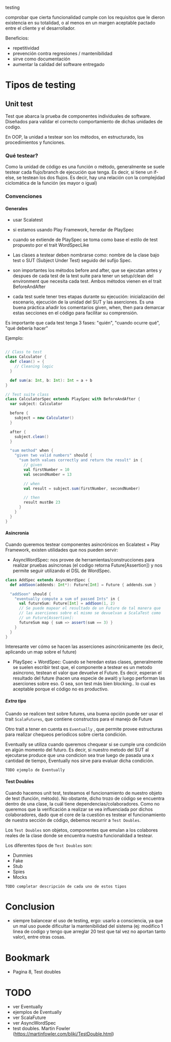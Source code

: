 testing

comprobar que cierta funcionalidad cumple con los requisitos que le dieron existencia en su totalidad, o al menos en un margen aceptable pactado entre el cliente y el desarrollador.

Beneficios:

* repetitividad
* prevención contra regresiones / mantenibilidad
* sirve como documentación
* aumentar la calidad del software entregado

# Tipos de testing

## Unit test

Test que abarca la prueba de componentes individuales de software. Diseñados para validar el correcto comportamiento de dichas unidades de codigo. 

En OOP, la unidad a testear son los métodos, en estructurado, los procedimientos y funciones.

### Qué testear?

Como la unidad de código es una función o método, generalmente se suele testear cada flujo/branch de ejecución que tenga. Es decir, si tiene un if-else, se testean los dos flujos. Es decir, hay una relación con la complejidad ciclomática de la función (es mayor o igual)

### Convenciones

#### Generales

* usar Scalatest
* si estamos usando Play Framework, heredar de PlaySpec
* cuando se extiende de PlaySpec se toma como base el estilo de test propuesto por el trait WordSpecLike

* Las clases a testear deben nombrarse como: nombre de la clase bajo test o SUT (Subject Under Test) seguido del sufijo Spec.

* son importantes los métodos before and after, que se ejecutan antes y despues de cada test de la test suite para tener un setup/clean del environment que necesita cada test. Ambos métodos vienen en el trait BeforeAndAfter

* cada test suele tener tres etapas durante su ejecución: inicialización del escenario, ejecución de la unidad del SUT y las aserciones. Es una buena práctica añadir los comentarios given, when, then para demarcar estas secciones en el código para facilitar su comprensión.

Es importante que cada test tenga 3 fases: "quién", "cuando ocurre qué", "qué debería hacer"

Ejemplo:

``` scala

// Class to test
class Calculator {
  def clean() = {
    // Cleaning logic
  }

  def sum(a: Int, b: Int): Int = a + b
}

// Test suite class
class CalculatorSpec extends PlaySpec with BeforeAndAfter {
  var subject: Calculator

  before {
    subject = new Calculator()
  }

  after {
    subject.clean()
  }

  "sum method" when {
    "given two valid numbers" should {
      "sum both values correctly and return the result" in {
        // given
        val firstNumber = 10
        val secondNumber = 13

        // when
        val result = subject.sum(firstNumber, secondNumber)

        // then
        result mustBe 23
      }
    }
  }
}
```

#### Asincronia

Cuando queremos testear componentes asincrónicos en Scalatest + Play Framework, existen utilidades que nos pueden servir:

* AsyncWordSpec: nos provee de herramientas/construcciones para realizar pruebas asíncronas (el codigo retorna Future[Assertion]) y nos permite seguir utilizando el DSL de WordSpec.

``` scala
class AddSpec extends AsyncWordSpec {
  def addSoon(addends: Int*): Future[Int] = Future { addends.sum }

  "addSoon" should {
    "eventually compute a sum of passed Ints" in {
      val futureSum: Future[Int] = addSoon(1, 2)
      // Se puede mapear el resultado de un Future de tal manera que 
      // las aserciones sobre el mismo se devuelvan a ScalaTest como
      // un Future[Assertion]:
      futureSum map { sum => assert(sum == 3) }
    }
  }
}
```

Interesante ver cómo se hacen las asserciones asincrónicamente (es decir, aplicando un map sobre el future)

* PlaySpec + WordSpec: Cuando se heredan estas clases, generalmente se suelen escribir test que, el componente a testear es un metodo asincrono, testean el valor que devuelve el Future. Es decir, esperan el resultado del future (hacen una especie de await) y luego performan las aserciones sobre eso. O sea, son test más bien blocking.. lo cual es aceptable porque el código no es productivo.

##### Extra tips

Cuando se realicen test sobre futures, una buena opción puede ser usar el trait `ScalaFutures`, que contiene constructos para el manejo de Future

Otro trait a tener en cuenta es `Eventually` , que permite provee estructuras para realizar chequeos periodicos sobre cierta condición.

Eventually se utiliza cuando queremos chequear si se cumple una condición en algún momento del futuro. Es decir, si nuestro metodo del SUT al ejecutarse produce que una condicion sea true luego de pasada una x cantidad de tiempo, Eventually nos sirve para evaluar dicha condición.

`TODO ejemplo de Eventually`

#### Test Doubles

Cuando hacemos unit test, testeamos el funcionamiento de nuestro objeto de test (función, método). No obstante, dicho trozo de código se encuentra dentro de una clase, la cuál tiene dependencias/colaboradores. Como no queremos que la verificación a realizar se vea influenciada por dichos colaboradores, dado que el core de la cuestión es testear el funcionamiento de nuestra sección de código, debemos recurrir a `Test Doubles`.

Los `Test Doubles` son objetos, componentes que emulan a los colabores reales de la clase donde se encuentra nuestra funcionalidad a testear.

Los diferentes tipos de `Test Doubles` son:

* Dummies
* Fake
* Stub
* Spies
* Mocks

`TODO completar descripción de cada uno de estos tipos`

# Conclusion

* siempre balancear el uso de testing, ergo: usarlo a consciencia, ya que un mal uso puede dificultar la mantenibilidad del sistema (ej: modifico 1 linea de codigo y tengo que arreglar 20 test que tal vez no aportan tanto valor), entre otras cosas.

# Bookmark

* Pagina 8, Test doubles

# TODO

* ver Eventually
* ejemplos de Eventually
* ver ScalaFuture
* ver AsyncWordSpec
* test doubles. Martin Fowler (https://martinfowler.com/bliki/TestDouble.html)